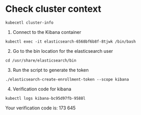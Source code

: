 # Check cluster context
```
kubecetl cluster-info
```

1. Connect to the Kibana container

``kubectl exec -it elasticsearch-6568bf6b8f-8tjwk /bin/bash``

2. Go to the bin location for the elasticsearch user

``cd /usr/share/elasticsearch/bin``

3. Run the script to generate the token

``./elasticsearch-create-enrollment-token --scope kibana``

4. Verification code for kibana

``kubectl logs kibana-bc95d97fb-9588l``

Your verification code is:  173 645